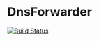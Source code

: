 # DnsForwarder

[![Build Status](https://semaphoreci.com/api/v1/codebear4/dnsforwarder/branches/master/badge.svg)](https://semaphoreci.com/codebear4/dnsforwarder)
